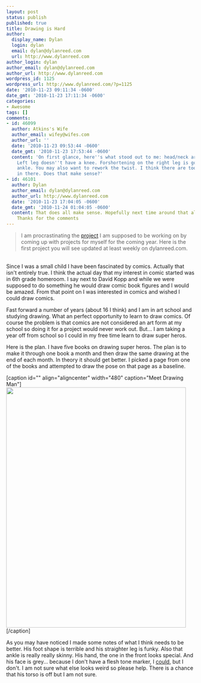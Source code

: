 ```yaml
---
layout: post
status: publish
published: true
title: Drawing is Hard
author:
  display_name: Dylan
  login: dylan
  email: dylan@dylanreed.com
  url: http://www.dylanreed.com
author_login: dylan
author_email: dylan@dylanreed.com
author_url: http://www.dylanreed.com
wordpress_id: 1125
wordpress_url: http://www.dylanreed.com/?p=1125
date: '2010-11-23 09:11:34 -0600'
date_gmt: '2010-11-23 17:11:34 -0600'
categories:
- Awesome
tags: []
comments:
- id: 46099
  author: Atkins's Wife
  author_email: wifey@wifes.com
  author_url: ''
  date: '2010-11-23 09:53:44 -0600'
  date_gmt: '2010-11-23 17:53:44 -0600'
  content: 'On first glance, here''s what stood out to me: head/neck are too small.
    Left leg doesn''t have a knee. Forshortening on the right leg is good until the
    ankle. You may also want to rework the twist. I think there are too many rotations
    in there. Does that make sense?'
- id: 46101
  author: Dylan
  author_email: dylan@dylanreed.com
  author_url: http://www.dylanreed.com
  date: '2010-11-23 17:04:05 -0600'
  date_gmt: '2010-11-24 01:04:05 -0600'
  content: That does all make sense. Hopefully next time around that all gets better.
    Thanks for the comments
---
```

<blockquote>I am procrastinating the <a href="http://www.flickr.com/photos/dylansarah/5188060095/">project</a> I am supposed to be working on by coming up with projects for myself for the coming year. Here is the first project you will see updated at least weekly on dylanreed.com.</blockquote><br />
Since I was a small child I have been fascinated by comics. Actually that isn't entirely true. I think the actual day that my interest in comic started was in 6th grade homeroom. I say next to David Kopp and while we were supposed to do something he would draw comic book figures and I would be amazed. From that point on I was interested in comics and wished I could draw comics.</p>
<p>Fast forward a number of years (about 16 I think) and I am in art school and studying drawing. What an perfect&nbsp;opportunity&nbsp;to learn to draw comics. Of course the problem is that comics are not considered an art form at my school so doing it for a project would never work out. But... I am taking a year off from school so I could in my free time learn to draw super heros.</p>
<p>Here is the plan. I have five books on drawing super heros. The plan is to make it through one book a month and then draw the same drawing at the end of each month. In theory it should get better. I picked a page from one of the books and attempted to draw the pose on that page as a baseline.</p>
<p>[caption id="" align="aligncenter" width="480" caption="Meet Drawing Man"]<a href="http://farm5.static.flickr.com/4129/5202013058_028da18b40_o.jpg"><img title="Drawing is Hard" src="http://farm5.static.flickr.com/4129/5202013058_981ba91b57_z.jpg" alt="" width="480" height="640" /></a>[/caption]</p>
<p>As you may have noticed I made some notes of what I think needs to be better. His foot shape is terrible and his&nbsp;straighter&nbsp;leg is funky. Also that ankle is really really skinny. His hand, the one in the front looks special. And his face is grey... because I don't have a flesh tone marker, I <a href="http://www.dickblick.com/lists/wishlist/3D7SKCUGDOZQY/publicview/">could</a>, but I don't. I am not sure what else looks weird so please help. There is a chance that his torso is off but I am not sure.</p>
